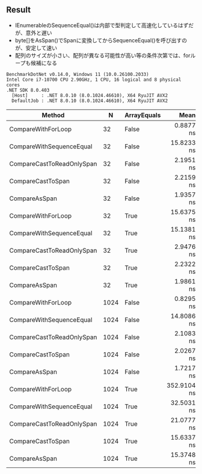 ## Result

- IEnumerable<byte>のSequenceEqual()は内部で型判定して高速化しているはずだが、意外と遅い
- byte[]をAsSpan()でSpan<byte>に変換してからSequenceEqual()を呼び出すのが、安定して速い
- 配列のサイズが小さい、配列が異なる可能性が高い等の条件次第では、forループも候補になる

```
BenchmarkDotNet v0.14.0, Windows 11 (10.0.26100.2033)
Intel Core i7-10700 CPU 2.90GHz, 1 CPU, 16 logical and 8 physical cores
.NET SDK 8.0.403
  [Host]     : .NET 8.0.10 (8.0.1024.46610), X64 RyuJIT AVX2
  DefaultJob : .NET 8.0.10 (8.0.1024.46610), X64 RyuJIT AVX2
```

| Method                    | N    | ArrayEquals | Mean        | Error     | StdDev    | Median      | Allocated |
|-------------------------- |----- |------------ |------------:|----------:|----------:|------------:|----------:|
| CompareWithForLoop        | 32   | False       |   0.8877 ns | 0.0113 ns | 0.0101 ns |   0.8855 ns |         - |
| CompareWithSequenceEqual  | 32   | False       |  15.8233 ns | 0.2436 ns | 0.2278 ns |  15.8469 ns |         - |
| CompareCastToReadOnlySpan | 32   | False       |   2.1951 ns | 0.0112 ns | 0.0100 ns |   2.1952 ns |         - |
| CompareCastToSpan         | 32   | False       |   2.2159 ns | 0.0172 ns | 0.0152 ns |   2.2126 ns |         - |
| CompareAsSpan             | 32   | False       |   1.9357 ns | 0.0100 ns | 0.0093 ns |   1.9316 ns |         - |
| CompareWithForLoop        | 32   | True        |  15.6375 ns | 0.5597 ns | 1.6504 ns |  16.0947 ns |         - |
| CompareWithSequenceEqual  | 32   | True        |  15.1381 ns | 0.1256 ns | 0.1174 ns |  15.1250 ns |         - |
| CompareCastToReadOnlySpan | 32   | True        |   2.9476 ns | 0.0399 ns | 0.0333 ns |   2.9516 ns |         - |
| CompareCastToSpan         | 32   | True        |   2.2322 ns | 0.0186 ns | 0.0155 ns |   2.2331 ns |         - |
| CompareAsSpan             | 32   | True        |   1.9861 ns | 0.0293 ns | 0.0274 ns |   1.9799 ns |         - |
| CompareWithForLoop        | 1024 | False       |   0.8295 ns | 0.0051 ns | 0.0045 ns |   0.8296 ns |         - |
| CompareWithSequenceEqual  | 1024 | False       |  14.8086 ns | 0.0376 ns | 0.0333 ns |  14.8142 ns |         - |
| CompareCastToReadOnlySpan | 1024 | False       |   2.1083 ns | 0.0312 ns | 0.0277 ns |   2.1121 ns |         - |
| CompareCastToSpan         | 1024 | False       |   2.0267 ns | 0.0206 ns | 0.0193 ns |   2.0216 ns |         - |
| CompareAsSpan             | 1024 | False       |   1.7217 ns | 0.0040 ns | 0.0031 ns |   1.7227 ns |         - |
| CompareWithForLoop        | 1024 | True        | 352.9104 ns | 2.2262 ns | 2.0823 ns | 351.8455 ns |         - |
| CompareWithSequenceEqual  | 1024 | True        |  32.5031 ns | 0.6807 ns | 1.5226 ns |  33.5008 ns |         - |
| CompareCastToReadOnlySpan | 1024 | True        |  21.0777 ns | 0.0462 ns | 0.0432 ns |  21.0781 ns |         - |
| CompareCastToSpan         | 1024 | True        |  15.6337 ns | 0.3397 ns | 0.5581 ns |  15.8454 ns |         - |
| CompareAsSpan             | 1024 | True        |  15.3748 ns | 0.3214 ns | 0.2849 ns |  15.4653 ns |         - |

